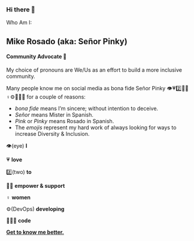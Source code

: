 ### Hi there 👋

Who Am I:
## Mike Rosado (aka: Señor Pinky)
#### Community Advocate 🥑
My choice of pronouns are We/Us as an effort to build a more inclusive community.

Many people know me on social media as bona fide Señor Pinky 👁️💗2️⃣💪🏽♀️⚙️👩🏽‍💻 for a couple of reasons:

* <i>bona fide</i> means I’m sincere; without intention to deceive.
* <i>Señor</i> means Mister in Spanish.
* <i>Pink</i> or <i>Pinky</i> means Rosado in Spanish.
* The <i>emojis</i> represent my hard work of always looking for ways to increase Diversity & Inclusion.

👁️(eye)              <strong>I</strong>

💗                      <strong>love</strong>

2️⃣(two)             <strong>to</strong>

💪🏽                      <strong>empower & support</strong>

♀️                        <strong>women</strong>

⚙️(DevOps)      <strong>developing</strong>

👩🏽‍💻                       <strong>code</strong>

<a href="https://mikerostx.me/about-me"><strong>Get to know me better.</strong></a>
<!--
**MikeRosTX/MikeRosTX** is a ✨ _special_ ✨ repository because its `README.md` (this file) appears on your GitHub profile.

Here are some ideas to get you started:

- 🔭 I’m currently working on ...
- 🌱 I’m currently learning ...
- 👯 I’m looking to collaborate on ...
- 🤔 I’m looking for help with ...
- 💬 Ask me about ...
- 📫 How to reach me: ...
- 😄 Pronouns: ...
- ⚡ Fun fact: ...
-->
